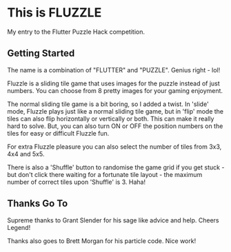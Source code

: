 # This is FLUZZLE
My entry to the Flutter Puzzle Hack competition.

## Getting Started
The name is a combination of "FLUTTER" and "PUZZLE". Genius right - lol!

Fluzzle is a sliding tile game that uses images for the puzzle instead of just numbers. You can choose from 8 pretty images for your gaming enjoyment.

The normal sliding tile game is a bit boring, so I added a twist.
In 'slide' mode, Fluzzle plays just like a normal sliding tile game, but in 'flip' mode the tiles can also flip horizontally or vertically or both.
This can make it really hard to solve.
But, you can also turn ON or OFF the position numbers on the tiles for easy or difficult Fluzzle fun.

For extra Fluzzle pleasure you can also select the number of tiles from 3x3, 4x4 and 5x5.

There is also a 'Shuffle' button to randomise the game grid if you get stuck - but don't click there waiting for a fortunate tile layout - the maximum number of correct tiles upon 'Shuffle' is 3. Haha!

## Thanks Go To
Supreme thanks to Grant Slender for his sage like advice and help. Cheers Legend!

Thanks also goes to Brett Morgan for his particle code. Nice work!
